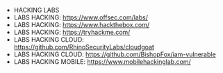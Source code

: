 - HACKING LABS
- LABS HACKING: https://www.offsec.com/labs/
- LABS HACKING: https://www.hackthebox.com/
- LABS HACKING: https://tryhackme.com/
- LABS HACKING CLOUD: https://github.com/RhinoSecurityLabs/cloudgoat
- LABS HACKING CLOUD: https://github.com/BishopFox/iam-vulnerable
- LABS HACKING MOBILE: https://www.mobilehackinglab.com/

